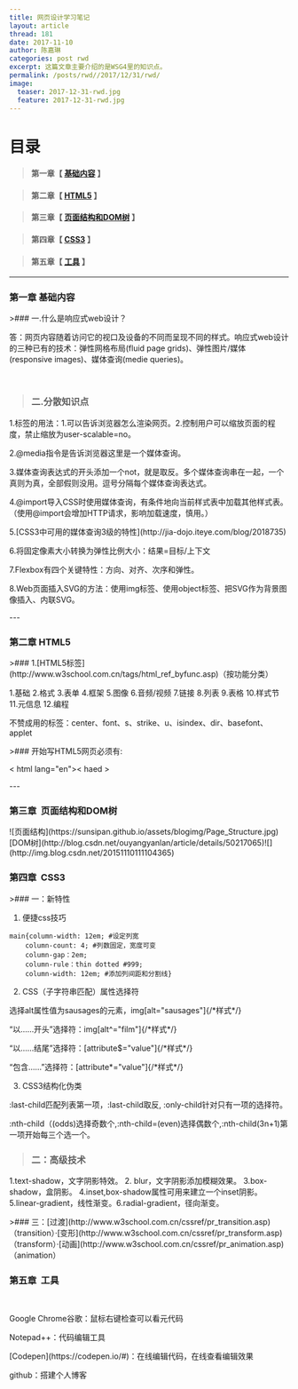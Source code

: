 ```yaml
---
title: 网页设计学习笔记
layout: article
thread: 181
date: 2017-11-10
author: 陈嘉琳
categories: post rwd
excerpt: 这篇文章主要介绍的是WSG4里的知识点。
permalink: /posts/rwd//2017/12/31/rwd/
image:
  teaser: 2017-12-31-rwd.jpg
  feature: 2017-12-31-rwd.jpg
---
```


# 目录

>#### 第一章【 [基础内容](#chapter1) 】


>
>#### 第二章【 [HTML5](#chapter2) 】

>
>#### 第三章【 [页面结构和DOM树](#chapter3) 】

>
>#### 第四章【 [CSS3](#chapter4) 】

>
>#### 第五章【 [工具](#chapter5) 】

---


<h3 id="chapter1">第一章  基础内容</h3>
>### 一.什么是响应式web设计？
<p>答：网页内容随着访问它的视口及设备的不同而呈现不同的样式。响应式web设计的三种已有的技术：弹性网格布局(fluid page grids)、弹性图片/媒体(responsive images)、媒体查询(medie queries)。</p>                                 

>### 二.分散知识点
<p>1.<meta>标签的用法：1.可以告诉浏览器怎么渲染网页。2.控制用户可以缩放页面的程度，禁止缩放为user-scalable=no。</p>
<p>2.@media指令是告诉浏览器这里是一个媒体查询。</p>
<p>3.媒体查询表达式的开头添加一个not，就是取反。多个媒体查询串在一起，一个真则为真，全部假则没用。逗号分隔每个媒体查询表达式。</p>
<p>4.@import导入CSS时使用媒体查询，有条件地向当前样式表中加载其他样式表。（使用@import会增加HTTP请求，影响加载速度，慎用。）</p>
<p>5.[CSS3中可用的媒体查询3级的特性](http://jia-dojo.iteye.com/blog/2018735)</p>
<p>6.将固定像素大小转换为弹性比例大小：结果=目标/上下文</p>
<p>7.Flexbox有四个关键特性：方向、对齐、次序和弹性。</p>
<p>8.Web页面插入SVG的方法：使用img标签、使用object标签、把SVG作为背景图像插入、内联SVG。</p>
---
<h3 id="chapter2">第二章  HTML5</h3>
>### 1.[HTML5标签](http://www.w3school.com.cn/tags/html_ref_byfunc.asp)（按功能分类）
 <p>1.基础 2.格式 3.表单 4.框架 5.图像 6.音频/视频 7.链接 8.列表 9.表格 10.样式节 11.元信息 12.编程</p>
 
 <p>不赞成用的标签：center、font、s、strike、u、isindex、dir、basefont、applet</p>
>### 开始写HTML5网页必须有:
<p><!DOCTYPE html> < html lang="en">< haed ><meta charset=utf-8></p> 
---

<h3 id="chapter3">第三章  页面结构和DOM树</h3>
![页面结构](https://sunsipan.github.io/assets/blogimg/Page_Structure.jpg)
[DOM树](http://blog.csdn.net/ouyangyanlan/article/details/50217065)![](http://img.blog.csdn.net/20151110111104365)

<h3 id="chapter4">第四章  CSS3</h3>
>### 一：新特性

1. 便捷css技巧
```
main{column-width: 12em; #设定列宽
    column-count: 4; #列数固定，宽度可变
    column-gap：2em;
    column-rule：thin dotted #999;
    column-width: 12em; #添加列间距和分割线}
```
2. CSS（子字符串匹配）属性选择符
<p>选择alt属性值为sausages的元素，img[alt="sausages"]{/*样式*/}</p>
<p>“以……开头”选择符：img[alt^="film"]{/*样式*/}</p>
<p>“以……结尾”选择符：[attribute$="value"]{/*样式*/}</p>
<p>“包含……”选择符：[attribute*="value"]{/*样式*/}</p>

3. CSS3结构化伪类
<p>:last-child匹配列表第一项，:last-child取反, :only-child针对只有一项的选择符。</p>
<p>:nth-child（(odds)选择奇数个,:nth-child=(even)选择偶数个,:nth-child(3n+1)第一项开始每三个选一个。</p>

>### 二：高级技术
<p>1.text-shadow，文字阴影特效。 2. blur，文字阴影添加模糊效果。 3.box-shadow，盒阴影。 4.inset,box-shadow属性可用来建立一个inset阴影。 5.linear-gradient，线性渐变。6.radial-gradient，径向渐变。</p>
>### 三：[过渡](http://www.w3school.com.cn/cssref/pr_transition.asp)（transition）·[变形](http://www.w3school.com.cn/cssref/pr_transform.asp)（transform）·[动画](http://www.w3school.com.cn/cssref/pr_animation.asp)（animation）

 <h3 id="chapter5">第五章  工具</h3>   
<p>Google Chrome谷歌：鼠标右键检查可以看元代码</p>
<p>Notepad++：代码编辑工具</p>
<p>[Codepen](https://codepen.io/#)：在线编辑代码，在线查看编辑效果</p>
<p>github：搭建个人博客</p>






